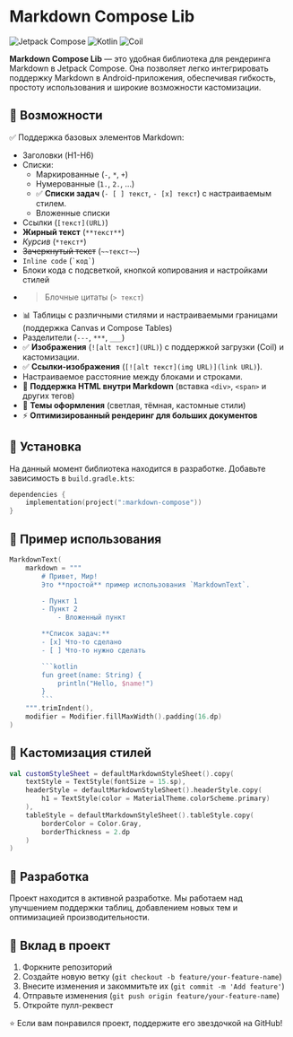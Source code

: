 # Markdown Compose Lib

![Jetpack Compose](https://img.shields.io/badge/Jetpack%20Compose-%2300C853.svg?style=for-the-badge&logo=jetpackcompose&logoColor=white)
![Kotlin](https://img.shields.io/badge/Kotlin-%230095D5.svg?style=for-the-badge&logo=kotlin&logoColor=white)
![Coil](https://img.shields.io/badge/Coil-%23FFA500.svg?style=for-the-badge&logo=coil&logoColor=white)

**Markdown Compose Lib** — это удобная библиотека для рендеринга Markdown в Jetpack Compose. Она позволяет легко интегрировать поддержку Markdown в Android-приложения, обеспечивая гибкость, простоту использования и широкие возможности кастомизации.

## 📌 Возможности

✅ Поддержка базовых элементов Markdown:
- Заголовки (H1-H6)
- Списки:
  - Маркированные (`-`, `*`, `+`)
  - Нумерованные (`1.`, `2.`, ...)
  - ✅ **Списки задач** (`- [ ] текст`, `- [x] текст`) с настраиваемым стилем.
  - Вложенные списки
- Ссылки (`[текст](URL)`)
- **Жирный текст** (`**текст**`)
- *Курсив* (`*текст*`)
- ~~Зачеркнутый текст~~ (`~~текст~~`)
- `Inline code` (`` `код` ``)
- Блоки кода с подсветкой, кнопкой копирования и настройками стилей
- > Блочные цитаты (`> текст`)
- 📊 Таблицы с различными стилями и настраиваемыми границами (поддержка Canvas и Compose Tables)
- Разделители (`---`, `***`, `___`)
- ✅ **Изображения** (`![alt текст](URL)`) с поддержкой загрузки (Coil) и кастомизации.
- ✅ **Ссылки-изображения** (`[![alt текст](img URL)](link URL)`).
- Настраиваемое расстояние между блоками и строками.
- 📌 **Поддержка HTML внутри Markdown** (вставка `<div>`, `<span>` и других тегов)
- 🎨 **Темы оформления** (светлая, тёмная, кастомные стили)
- ⚡ **Оптимизированный рендеринг для больших документов**

## 🚀 Установка

На данный момент библиотека находится в разработке. Добавьте зависимость в `build.gradle.kts`:

```kotlin
dependencies {
    implementation(project(":markdown-compose"))
}
```

## 📖 Пример использования

```kotlin
MarkdownText(
    markdown = """
        # Привет, Мир!
        Это **простой** пример использования `MarkdownText`.

        - Пункт 1
        - Пункт 2
            - Вложенный пункт

        **Список задач:**
        - [x] Что-то сделано
        - [ ] Что-то нужно сделать

        ```kotlin
        fun greet(name: String) {
            println("Hello, $name!")
        }
        ```
    """.trimIndent(),
    modifier = Modifier.fillMaxWidth().padding(16.dp)
)
```

## 🎨 Кастомизация стилей

```kotlin
val customStyleSheet = defaultMarkdownStyleSheet().copy(
    textStyle = TextStyle(fontSize = 15.sp),
    headerStyle = defaultMarkdownStyleSheet().headerStyle.copy(
        h1 = TextStyle(color = MaterialTheme.colorScheme.primary)
    ),
    tableStyle = defaultMarkdownStyleSheet().tableStyle.copy(
        borderColor = Color.Gray,
        borderThickness = 2.dp
    )
)
```

## 🔧 Разработка

Проект находится в активной разработке. Мы работаем над улучшением поддержки таблиц, добавлением новых тем и оптимизацией производительности.

## 🤝 Вклад в проект

1. Форкните репозиторий
2. Создайте новую ветку (`git checkout -b feature/your-feature-name`)
3. Внесите изменения и закоммитьте их (`git commit -m 'Add feature'`)
4. Отправьте изменения (`git push origin feature/your-feature-name`)
5. Откройте пулл-реквест

⭐ Если вам понравился проект, поддержите его звездочкой на GitHub!